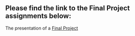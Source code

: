 Please find the link to the Final Project assignments below:
------------------------------------------------------------

The presentation of a [Final Project](My_Project.docx)
